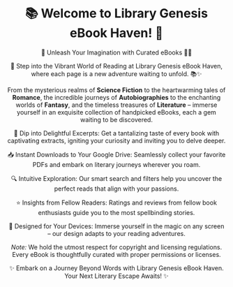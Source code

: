 
<h1 align="center">📚 Welcome to Library Genesis eBook Haven! 🌟</h1>
<p align="center">
  🚀 Unleash Your Imagination with Curated eBooks 📖✨
</p>
<p align="center">
  🌈 Step into the Vibrant World of Reading at Library Genesis eBook Haven, where each page is a new adventure waiting to unfold. 📚✨
</p>
<p align="center">
  From the mysterious realms of <strong>Science Fiction</strong> to the heartwarming tales of <strong>Romance</strong>, the incredible journeys of <strong>Autobiographies</strong> to the enchanting worlds of <strong>Fantasy</strong>, and the timeless treasures of <strong>Literature</strong> – immerse yourself in an exquisite collection of handpicked eBooks, each a gem waiting to be discovered.
</p>
<p align="center">
  📖 Dip into Delightful Excerpts: Get a tantalizing taste of every book with captivating extracts, igniting your curiosity and inviting you to delve deeper.
</p>
<p align="center">
  📥 Instant Downloads to Your Google Drive: Seamlessly collect your favorite PDFs and embark on literary journeys wherever you roam.
</p>
<p align="center">
  🔍 Intuitive Exploration: Our smart search and filters help you uncover the perfect reads that align with your passions.
</p>
<p align="center">
  ⭐ Insights from Fellow Readers: Ratings and reviews from fellow book enthusiasts guide you to the most spellbinding stories.
</p>
<p align="center">
  📱 Designed for Your Devices: Immerse yourself in the magic on any screen – our design adapts to your reading adventures.
</p>
<p align="center">
  <em>Note:</em> We hold the utmost respect for copyright and licensing regulations. Every eBook is thoughtfully curated with proper permissions or licenses.
</p>
<p align="center">
  ✨ Embark on a Journey Beyond Words with Library Genesis eBook Haven. Your Next Literary Escape Awaits! ✨
</p>




